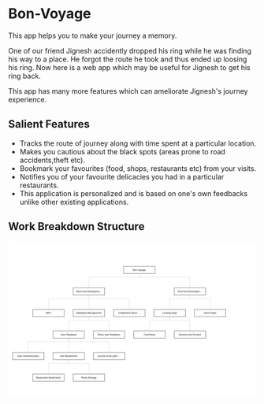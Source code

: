 # Bon-Voyage
This app helps you to make your journey a memory.

One of our friend Jignesh accidently dropped his ring while he was finding his way to a place. He forgot the route he took and thus ended up loosing his ring. Now here is a web app which may be useful for Jignesh to get his ring back.

This app has many more features which can ameliorate Jignesh's journey experience.

## Salient Features

* Tracks the route of journey along with time spent at a particular location.
* Makes you cautious about the black spots (areas prone to road accidents,theft etc).
* Bookmark your favourites (food, shops, restaurants etc) from your visits.
* Notifies you of your favourite delicacies you had in a particular restaurants.
* This application is personalized and is based on one's own feedbacks unlike other existing applications.

## Work Breakdown Structure
![alt text](https://github.com/singhv1shal/Bon-Voyage/blob/master/Images/WBS.png)

